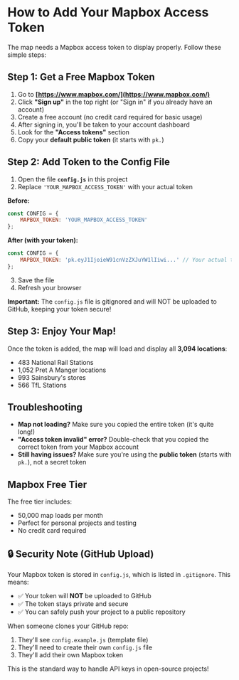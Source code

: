 # How to Add Your Mapbox Access Token

The map needs a Mapbox access token to display properly. Follow these simple steps:

## Step 1: Get a Free Mapbox Token

1. Go to **[https://www.mapbox.com/](https://www.mapbox.com/)**
2. Click **"Sign up"** in the top right (or "Sign in" if you already have an account)
3. Create a free account (no credit card required for basic usage)
4. After signing in, you'll be taken to your account dashboard
5. Look for the **"Access tokens"** section
6. Copy your **default public token** (it starts with `pk.`)

## Step 2: Add Token to the Config File

1. Open the file **`config.js`** in this project
2. Replace `'YOUR_MAPBOX_ACCESS_TOKEN'` with your actual token

**Before:**
```javascript
const CONFIG = {
    MAPBOX_TOKEN: 'YOUR_MAPBOX_ACCESS_TOKEN'
};
```

**After (with your token):**
```javascript
const CONFIG = {
    MAPBOX_TOKEN: 'pk.eyJ1IjoieW91cnVzZXJuYW1lIiwi...' // Your actual token here
};
```

3. Save the file
4. Refresh your browser

**Important:** The `config.js` file is gitignored and will NOT be uploaded to GitHub, keeping your token secure!

## Step 3: Enjoy Your Map!

Once the token is added, the map will load and display all **3,094 locations**:
- 483 National Rail Stations
- 1,052 Pret A Manger locations
- 993 Sainsbury's stores
- 566 TfL Stations

## Troubleshooting

- **Map not loading?** Make sure you copied the entire token (it's quite long!)
- **"Access token invalid" error?** Double-check that you copied the correct token from your Mapbox account
- **Still having issues?** Make sure you're using the **public token** (starts with `pk.`), not a secret token

## Mapbox Free Tier

The free tier includes:
- 50,000 map loads per month
- Perfect for personal projects and testing
- No credit card required

## 🔒 Security Note (GitHub Upload)

Your Mapbox token is stored in `config.js`, which is listed in `.gitignore`. This means:
- ✅ Your token will **NOT** be uploaded to GitHub
- ✅ The token stays private and secure
- ✅ You can safely push your project to a public repository

When someone clones your GitHub repo:
1. They'll see `config.example.js` (template file)
2. They'll need to create their own `config.js` file
3. They'll add their own Mapbox token

This is the standard way to handle API keys in open-source projects!
